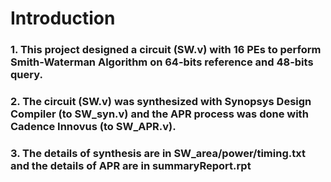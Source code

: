 # Introduction
### 1. This project designed a circuit (SW.v) with 16 PEs to perform Smith-Waterman Algorithm on 64-bits reference and 48-bits query.
### 2. The circuit (SW.v) was synthesized with Synopsys Design Compiler (to SW_syn.v) and the APR process was done with Cadence Innovus (to SW_APR.v). 
### 3. The details of synthesis are in SW_area/power/timing.txt and the details of APR are in summaryReport.rpt
